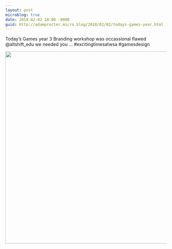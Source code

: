 ```yaml
---
layout: post
microblog: true
date: 2018-02-02 18:00 -0000
guid: http://adamprocter.micro.blog/2018/02/02/todays-games-year.html
---
```

Today’s Games year 3 Branding workshop was occassional flawed @altshift_edu we needed you ... #excitingtimesatwsa #gamesdesign

<img src="http://discursive.adamprocter.co.uk/uploads/2018/0b0296afdd.jpg" width="600" height="600" />
